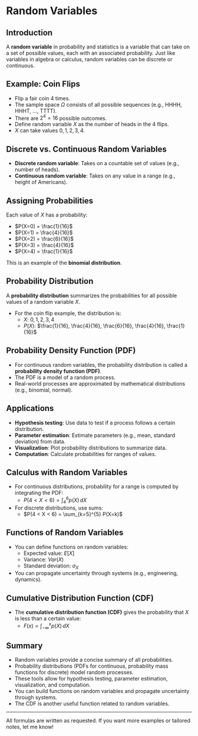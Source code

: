# Random Variables

## Introduction
A **random variable** in probability and statistics is a variable that can take on a set of possible values, each with an associated probability. Just like variables in algebra or calculus, random variables can be discrete or continuous.

## Example: Coin Flips
- Flip a fair coin 4 times.
- The sample space $\Omega$ consists of all possible sequences (e.g., HHHH, HHHT, ..., TTTT).
- There are $2^4 = 16$ possible outcomes.
- Define random variable $X$ as the number of heads in the 4 flips.
- $X$ can take values $0, 1, 2, 3, 4$.

## Discrete vs. Continuous Random Variables
- **Discrete random variable**: Takes on a countable set of values (e.g., number of heads).
- **Continuous random variable**: Takes on any value in a range (e.g., height of Americans).

## Assigning Probabilities
Each value of $X$ has a probability:
- $P(X=0) = \frac{1}{16}$
- $P(X=1) = \frac{4}{16}$
- $P(X=2) = \frac{6}{16}$
- $P(X=3) = \frac{4}{16}$
- $P(X=4) = \frac{1}{16}$

This is an example of the **binomial distribution**.

## Probability Distribution
A **probability distribution** summarizes the probabilities for all possible values of a random variable $X$.
- For the coin flip example, the distribution is:
  - $X$: $0, 1, 2, 3, 4$
  - $P(X)$: $\frac{1}{16}, \frac{4}{16}, \frac{6}{16}, \frac{4}{16}, \frac{1}{16}$

## Probability Density Function (PDF)
- For continuous random variables, the probability distribution is called a **probability density function (PDF)**.
- The PDF is a model of a random process.
- Real-world processes are approximated by mathematical distributions (e.g., binomial, normal).

## Applications
- **Hypothesis testing**: Use data to test if a process follows a certain distribution.
- **Parameter estimation**: Estimate parameters (e.g., mean, standard deviation) from data.
- **Visualization**: Plot probability distributions to summarize data.
- **Computation**: Calculate probabilities for ranges of values.

## Calculus with Random Variables
- For continuous distributions, probability for a range is computed by integrating the PDF:
  - $P(4 < X < 6) = \int_4^6 p(X)\,dX$
- For discrete distributions, use sums:
  - $P(4 < X < 6) = \sum_{k=5}^{5} P(X=k)$

## Functions of Random Variables
- You can define functions on random variables:
  - Expected value: $E[X]$
  - Variance: $Var(X)$
  - Standard deviation: $\sigma_X$
- You can propagate uncertainty through systems (e.g., engineering, dynamics).

## Cumulative Distribution Function (CDF)
- The **cumulative distribution function (CDF)** gives the probability that $X$ is less than a certain value:
  - $F(x) = \int_{-\infty}^x p(X)\,dX$

## Summary
- Random variables provide a concise summary of all probabilities.
- Probability distributions (PDFs for continuous, probability mass functions for discrete) model random processes.
- These tools allow for hypothesis testing, parameter estimation, visualization, and computation.
- You can build functions on random variables and propagate uncertainty through systems.
- The CDF is another useful function related to random variables.

***

All formulas are written as requested. If you want more examples or tailored notes, let me know!